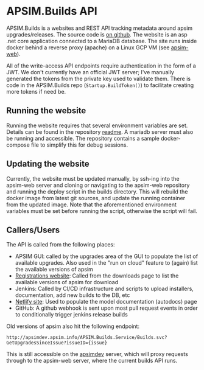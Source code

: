 # APSIM.Builds API

APSIM.Builds is a websites and REST API tracking metadata around apsim upgrades/releases. The source code is [on github](https://github.com/APSIMInitiative/APSIM.Builds). The website is an asp .net core application connected to a MariaDB database. The site runs inside docker behind a reverse proxy (apache) on a Linux GCP VM (see [apsim-web](GCP.md)).

All of the write-access API endpoints require authentication in the form of a JWT. We don't currently have an official JWT server; I've manually generated the tokens from the private key used to validate them. There is code in the APSIM.Builds repo (`Startup.BuildToken()`) to facilitate creating more tokens if need be.

## Running the website

Running the website requires that several environment variables are set. Details can be found in the repository [readme](https://github.com/APSIMInitiative/APSIM.Builds/blob/master/README.md). A mariadb server must also be running and accessible. The repository contains a sample docker-compose file to simplify this for debug sessions.

## Updating the website

Currently, the website must be updated manually, by ssh-ing into the apsim-web server and cloning or navigating to the apsim-web repository and running the deploy script in the builds directory. This will rebuild the docker image from latest git sources, and update the running container from the updated image. Note that the aforementioned environment variables must be set before running the script, otherwise the script will fail.

## Callers/Users

The API is called from the following places:

- APSIM GUI: called by the upgrades area of the GUI to populate the list of available upgrades. Also used in the "run on cloud" feature to (again) list the available versions of apsim
- [Registrations website](REGISTRATION.md): Called from the downloads page to list the available versions of apsim for download
- Jenkins: Called by CI/CD infrastructure and scripts to upload installers, documentation, add new builds to the DB, etc
- [Netlify site](NETLIFY.md): Used to populate the model documentation (autodocs) page
- GitHub: A github webhook is sent upon most pull request events in order to conditionally trigger jenkins release builds

Old versions of apsim also hit the following endpoint:

```
http://apsimdev.apsim.info/APSIM.Builds.Service/Builds.svc?GetUpgradesSinceIssue?issueID={issue}
```

This is still accessible on the [apsimdev](GCP.md) server, which will proxy requests through to the apsim-web server, where the current builds API runs.
